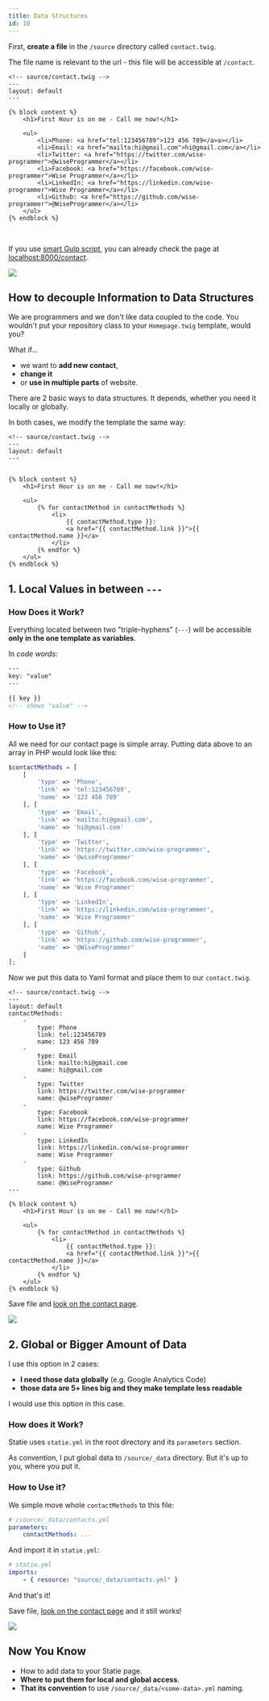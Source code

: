 ```yaml
---
title: Data Structures
id: 10
---
```


First, **create a file** in the `/source` directory called `contact.twig`.

The file name is relevant to the url - this file will be accessible at `/contact`.

```twig
<!-- source/contact.twig -->
---
layout: default
---

{% block content %}
    <h1>First Hour is on me - Call me now!</h1>

    <ul>
        <li>Phone: <a href="tel:123456789">123 456 789</a>a></li>
        <li>Email: <a href="mailto:hi@gmail.com">hi@gmail.com</a></li>
        <li>Twitter: <a href="https://twitter.com/wise-programmer">@wiseProgrammer</a></li>
        <li>Facebook: <a href="https://facebook.com/wise-programmer">Wise Programmer</a></li>
        <li>LinkedIn: <a href="https://linkedin.com/wise-programmer">Wise Programmer</a></li>
        <li>Github: <a href="https://github.com/wise-programmer">@WiseProgrammer</a></li>
    </ul>
{% endblock %}
```

<br>

If you use [smart Gulp script](/blog/2017/02/20/statie-how-to-run-it-locally#minitip-use-gulp-work-for-you), you can already check the page at [localhost:8000/contact](http://localhost:8000/contact).

<div class="text-center">
    <img src="/assets/images/posts/2017/statie-2/statie-contact.png" class="img-thumbnail">
</div>

## How to decouple Information to Data Structures

We are programmers and we don't like data coupled to the code. You wouldn't put your repository class to your `Homepage.twig` template, would you?

What if...

-   we want to **add new contact**,
-   **change it**
-   or **use in multiple parts** of website.

There are 2 basic ways to data structures. It depends, whether you need it locally or globally.

In both cases, we modify the template the same way:

```twig
<!-- source/contact.twig -->
---
layout: default
---


{% block content %}
    <h1>First Hour is on me - Call me now!</h1>

    <ul>
        {% for contactMethod in contactMethods %}
            <li>
                {{ contactMethod.type }}:
                <a href="{{ contactMethod.link }}">{{ contactMethod.name }}</a>
            </li>
        {% endfor %}
    </ul>
{% endblock %}
```

## 1. Local Values in between `---`

### How Does it Work?

Everything located between two "triple-hyphens" (`---`) will be accessible **only in the one template as variables**.

In _code words_:

```html
---
key: "value"
---

{{ key }}
<!-- shows "value" -->
```

### How to Use it?

All we need for our contact page is simple array. Putting data above to an array in PHP would look like this:

```php
$contactMethods = [
    [
        'type' => 'Phone',
        'link' => 'tel:123456789',
        'name' => '123 456 789'
    ], [
        'type' => 'Email',
        'link' => 'mailto:hi@gmail.com',
        'name' => 'hi@gmail.com'
    ], [
        'type' => 'Twitter',
        'link' => 'https://twitter.com/wise-programmer',
        'name' => '@wiseProgrammer'
    ], [
        'type' => 'Facebook',
        'link' => 'https://facebook.com/wise-programmer',
        'name' => 'Wise Programmer'
    ], [
        'type' => 'LinkedIn',
        'link' => 'https://linkedin.com/wise-programmer',
        'name' => 'Wise Programmer'
    ], [
        'type' => 'Github',
        'link' => 'https://github.com/wise-programmer',
        'name' => '@WiseProgrammer'
    ]
];
```

Now we put this data to Yaml format and place them to our `contact.twig`.

```twig
<!-- source/contact.twig -->
---
layout: default
contactMethods:
    -
        type: Phone
        link: tel:123456789
        name: 123 456 789
    -
        type: Email
        link: mailto:hi@gmail.com
        name: hi@gmail.com
    -
        type: Twitter
        link: https://twitter.com/wise-programmer
        name: @wiseProgrammer
    -
        type: Facebook
        link: https://facebook.com/wise-programmer
        name: Wise Programmer
    -
        type: LinkedIn
        link: https://linkedin.com/wise-programmer
        name: Wise Programmer
    -
        type: Github
        link: https://github.com/wise-programmer
        name: @WiseProgrammer
---

{% block content %}
    <h1>First Hour is on me - Call me now!</h1>

    <ul>
        {% for contactMethod in contactMethods %}
            <li>
                {{ contactMethod.type }}:
                <a href="{{ contactMethod.link }}">{{ contactMethod.name }}</a>
            </li>
        {% endfor %}
    </ul>
{% endblock %}
```

Save file and [look on the contact page](http://localhost:8000/contact).

<div class="text-center">
    <img src="/assets/images/posts/2017/statie-2/statie-contact.png" class="img-thumbnail">
</div>

## 2. Global or Bigger Amount of Data

I use this option in 2 cases:

-   **I need those data globally** (e.g. Google Analytics Code)
-   **those data are 5+ lines big and they make template less readable**

I would use this option in this case.

### How does it Work?

Statie uses `statie.yml` in the root directory and its `parameters` section.

As convention, I put global data to `/source/_data` directory. But it's up to you, where you put it.

### How to Use it?

We simple move whole `contactMethods` to this file:

```yaml
# /source/_data/contacts.yml
parameters:
    contactMethods: ...
```

And import it in `statie.yml`:

```yaml
# statie.yml
imports:
    - { resource: "source/_data/contacts.yml" }
```

And that's it!

Save file, [look on the contact page](http://localhost:8000/contact) and it still works!

<div class="text-center">
    <img src="/assets/images/posts/2017/statie-2/statie-contact.png" class="img-thumbnail">
</div>

## Now You Know

-   How to add data to your Statie page.
-   **Where to put them for local and global access**.
-   **That its convention** to use `/source/_data/<some-data>.yml` naming.
